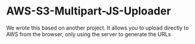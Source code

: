# AWS-S3-Multipart-JS-Uploader
We wrote this based on another project. It allows you to upload directly to AWS from the browser, only using the server to generate the URLs
